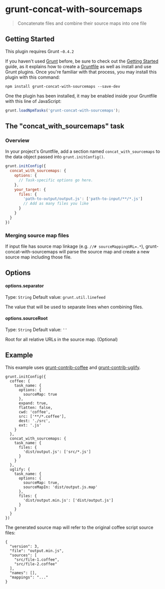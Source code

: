grunt-concat-with-sourcemaps
======================

> Concatenate files and combine their source maps into one file

Getting Started
------------------

This plugin requires Grunt `~0.4.2`

If you haven't used [Grunt](http://gruntjs.com/) before, be sure to check out the [Getting Started](http://gruntjs.com/getting-started) guide, as it explains how to create a [Gruntfile](http://gruntjs.com/sample-gruntfile) as well as install and use Grunt plugins. Once you're familiar with that process, you may install this plugin with this command:

```shell
npm install grunt-concat-with-sourcemaps --save-dev
```

One the plugin has been installed, it may be enabled inside your Gruntfile with this line of JavaScript:

```js
grunt.loadNpmTasks('grunt-concat-with-sourcemaps');
```

The "concat_with_sourcemaps" task
---------------------------

### Overview
In your project's Gruntfile, add a section named `concat_with_sourcemaps` to the data object passed into `grunt.initConfig()`.

```js
grunt.initConfig({
  concat_with_sourcemaps: {
    options: {
      // Task-specific options go here.
    },
    your_target: {
      files: {
        'path-to-output/output.js': ['path-to-input/**/*.js']
        // Add as many files you like
      }
    }
  }
})
```

### Merging source map files

If input file has source map linkage (e.g. `//# sourceMappingURL=.*`), grunt-concat-with-sourcemaps will parse the source map
and create a new source map including those file.

Options
------------------------

#### options.separator

Type: `String`
Default value: `grunt.util.linefeed`

The value that will be used to separate lines when combining files.

#### options.sourceRoot

Type: `String`
Default value: `''`

Root for all relative URLs in the source map. (Optional)

Example
------------------------

This example uses [grunt-contrib-coffee](https://github.com/gruntjs/grunt-contrib-coffee) and
[grunt-contrib-uglify](https://github.com/gruntjs/grunt-contrib-uglify).

```
grunt.initConfig({
  coffee: {
    task_name: {
      options: {
        sourceMap: true
      },
      expand: true,
      flatten: false,
      cwd: 'coffee',
      src: ['**/*.coffee'],
      dest: './src',
      ext: '.js'
    }
  },
  concat_with_sourcemaps: {
    task_name: {
      files: {
        'dist/output.js': ['src/*.js']
      }
    }
  },
  uglify: {
    task_name: {
      options: {
        sourceMap: true,
        sourceMapIn: 'dist/output.js.map'
      },
      files: {
        'dist/output.min.js': ['dist/output.js']
      }
    }
  }
})
```

The generated source map will refer to the original coffee script source files:

```
{
  "version": 3,
  "file": "output.min.js",
  "sources": [
    "src/file-1.coffee",
    "src/file-2.coffee"
  ],
  "names": [],
  "mappings": "..."
}
```